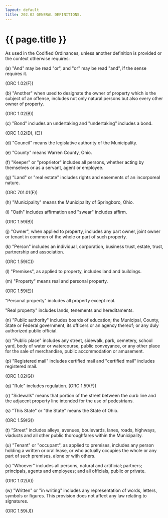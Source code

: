 ```yaml
---
layout: default 
title: 202.02 GENERAL DEFINITIONS.
---
```


{{ page.title }}
================

As used in the Codified Ordinances, unless another definition is
provided or the context otherwise requires:

​(a) "And" may be read "or", and "or" may be read "and", if the sense
requires it.

(ORC 1.02(F))

​(b) "Another" when used to designate the owner of property which is the
subject of an offense, includes not only natural persons but also every
other owner of property.

(ORC 1.02(B))

​(c) "Bond" includes an undertaking and "undertaking" includes a bond.

(ORC 1.02(D), (E))

​(d) "Council" means the legislative authority of the Municipality.

​(e) "County" means Warren County, Ohio.

​(f) "Keeper" or "proprietor" includes all persons, whether acting by
themselves or as a servant, agent or employee.

​(g) "Land" or "real estate" includes rights and easements of an
incorporeal nature.

(ORC 701.01(F))

​(h) "Municipality" means the Municipality of Springboro, Ohio.

​(i) "Oath" includes affirmation and "swear" includes affirm.

(ORC 1.59(B))

​(j) "Owner", when applied to property, includes any part owner, joint
owner or tenant in common of the whole or part of such property.

​(k) "Person" includes an individual, corporation, business trust,
estate, trust, partnership and association.

(ORC 1.59(C))

​(l) "Premises", as applied to property, includes land and buildings.

​(m) "Property" means real and personal property.

(ORC 1.59(E))

"Personal property" includes all property except real.

"Real property" includes lands, tenements and hereditaments.

​(n) "Public authority" includes boards of education; the Municipal,
County, State or Federal government, its officers or an agency thereof;
or any duly authorized public official.

​(o) "Public place" includes any street, sidewalk, park, cemetery,
school yard, body of water or watercourse, public conveyance, or any
other place for the sale of merchandise, public accommodation or
amusement.

​(p) "Registered mail" includes certified mail and "certified mail"
includes registered mail.

(ORC 1.02(G))

​(q) "Rule" includes regulation. (ORC 1.59(F))

​(r) "Sidewalk" means that portion of the street between the curb line
and the adjacent property line intended for the use of pedestrians.

​(s) "This State" or "the State" means the State of Ohio.

(ORC 1.59(G))

​(t) "Street" includes alleys, avenues, boulevards, lanes, roads,
highways, viaducts and all other public thoroughfares within the
Municipality.

​(u) "Tenant" or "occupant", as applied to premises, includes any person
holding a written or oral lease, or who actually occupies the whole or
any part of such premises, alone or with others.

​(v) "Whoever" includes all persons, natural and artificial; partners;
principals, agents and employees; and all officials, public or private.

(ORC 1.02(A))

​(w) "Written" or "in writing" includes any representation of words,
letters, symbols or figures. This provision does not affect any law
relating to signatures.

(ORC 1.59(J))
